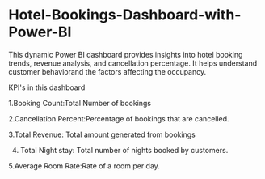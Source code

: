 # Hotel-Bookings-Dashboard-with-Power-BI
This dynamic Power BI dashboard provides insights into hotel booking trends, revenue analysis, and cancellation percentage. It helps understand customer behaviorand the factors affecting the occupancy.

KPI's in this dashboard

1.Booking Count:Total Number of bookings

2.Cancellation Percent:Percentage of bookings that are cancelled.

3.Total Revenue: Total amount generated from bookings

4. Total Night stay: Total number of nights booked by customers.
 
5.Average Room Rate:Rate of a room per day.

